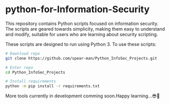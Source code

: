 # python-for-Information-Security
This repository contains Python scripts focused on information security. The scripts are geared towards simplicity, making them easy to understand and modify, suitable for users who are learning about security scripting.

These scripts are designed to run using Python 3.  To use these scripts:
```bash
# Download repo
git clone https://github.com/spear-man/Python_InfoSec_Projects.git

# Enter repo
cd Python_InfoSec_Projects

# Install requirements
python -m pip install -r requirements.txt
```

More tools currently in development comming soon.Happy learning...😎💯
